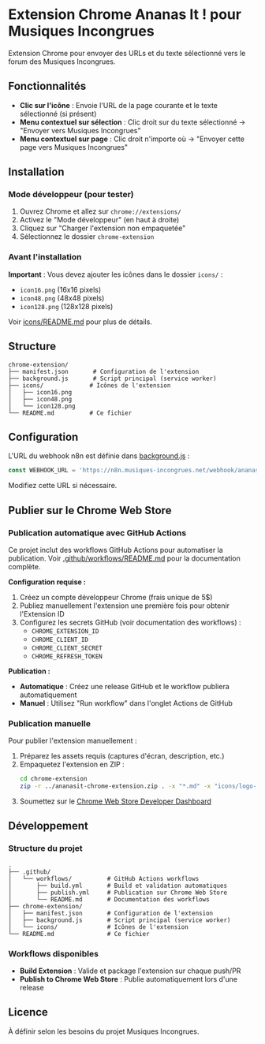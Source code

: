 # Extension Chrome Ananas It ! pour Musiques Incongrues

Extension Chrome pour envoyer des URLs et du texte sélectionné vers le forum des Musiques Incongrues.

## Fonctionnalités

- **Clic sur l'icône** : Envoie l'URL de la page courante et le texte sélectionné (si présent)
- **Menu contextuel sur sélection** : Clic droit sur du texte sélectionné → "Envoyer vers Musiques Incongrues"
- **Menu contextuel sur page** : Clic droit n'importe où → "Envoyer cette page vers Musiques Incongrues"

## Installation

### Mode développeur (pour tester)

1. Ouvrez Chrome et allez sur `chrome://extensions/`
2. Activez le "Mode développeur" (en haut à droite)
3. Cliquez sur "Charger l'extension non empaquetée"
4. Sélectionnez le dossier `chrome-extension`

### Avant l'installation

**Important** : Vous devez ajouter les icônes dans le dossier `icons/` :
- `icon16.png` (16x16 pixels)
- `icon48.png` (48x48 pixels)
- `icon128.png` (128x128 pixels)

Voir [icons/README.md](icons/README.md) pour plus de détails.

## Structure

```
chrome-extension/
├── manifest.json       # Configuration de l'extension
├── background.js       # Script principal (service worker)
├── icons/             # Icônes de l'extension
│   ├── icon16.png
│   ├── icon48.png
│   └── icon128.png
└── README.md          # Ce fichier
```

## Configuration

L'URL du webhook n8n est définie dans [background.js](background.js:2) :

```javascript
const WEBHOOK_URL = 'https://n8n.musiques-incongrues.net/webhook/ananasit';
```

Modifiez cette URL si nécessaire.

## Publier sur le Chrome Web Store

### Publication automatique avec GitHub Actions

Ce projet inclut des workflows GitHub Actions pour automatiser la publication. Voir [.github/workflows/README.md](.github/workflows/README.md) pour la documentation complète.

**Configuration requise :**

1. Créez un compte développeur Chrome (frais unique de 5$)
2. Publiez manuellement l'extension une première fois pour obtenir l'Extension ID
3. Configurez les secrets GitHub (voir documentation des workflows) :
   - `CHROME_EXTENSION_ID`
   - `CHROME_CLIENT_ID`
   - `CHROME_CLIENT_SECRET`
   - `CHROME_REFRESH_TOKEN`

**Publication :**

- **Automatique** : Créez une release GitHub et le workflow publiera automatiquement
- **Manuel** : Utilisez "Run workflow" dans l'onglet Actions de GitHub

### Publication manuelle

Pour publier l'extension manuellement :

1. Préparez les assets requis (captures d'écran, description, etc.)
2. Empaquetez l'extension en ZIP :
   ```bash
   cd chrome-extension
   zip -r ../ananasit-chrome-extension.zip . -x "*.md" -x "icons/logo-*.png"
   ```
3. Soumettez sur le [Chrome Web Store Developer Dashboard](https://chrome.google.com/webstore/devconsole/)

## Développement

### Structure du projet

```
.
├── .github/
│   └── workflows/          # GitHub Actions workflows
│       ├── build.yml       # Build et validation automatiques
│       ├── publish.yml     # Publication sur Chrome Web Store
│       └── README.md       # Documentation des workflows
├── chrome-extension/
│   ├── manifest.json       # Configuration de l'extension
│   ├── background.js       # Script principal (service worker)
│   └── icons/              # Icônes de l'extension
└── README.md               # Ce fichier
```

### Workflows disponibles

- **Build Extension** : Valide et package l'extension sur chaque push/PR
- **Publish to Chrome Web Store** : Publie automatiquement lors d'une release

## Licence

À définir selon les besoins du projet Musiques Incongrues.
